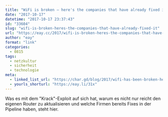 ```yaml
---
title: "WiFi is broken – here's the companies that have already fixed it"
date: "2017-10-17"
datetime: "2017-10-17 23:37:43"
id: "33604"
slug: "wifi-is-broken-heres-the-companies-that-have-already-fixed-it"
url: "https://eay.cc/2017/wifi-is-broken-heres-the-companies-that-have-already-fixed-it/"
author: "eay"
format: "link"
categories:
  - 0815
tags:
  - netzkultur
  - sicherheit
  - technologie
meta:
  - linked_list_url: "https://char.gd/blog/2017/wifi-has-been-broken-heres-the-companies-that-have-already-fixed-it"
  - yourls_shorturl: "https://eay.li/31x"
---
```


Was es mit dem "Krack"-Exploit auf sich hat, warum es nicht nur reicht den eigenen Router zu aktualisieren und welche Firmen bereits Fixes in der Pipeline haben, steht hier.
